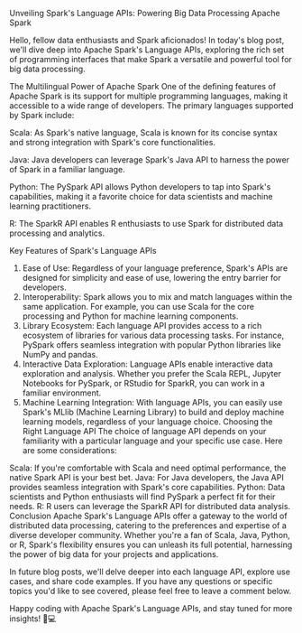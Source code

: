 Unveiling Spark's Language APIs: Powering Big Data Processing
Apache Spark

Hello, fellow data enthusiasts and Spark aficionados! In today's blog post, we'll dive deep into Apache Spark's Language APIs, exploring the rich set of programming interfaces that make Spark a versatile and powerful tool for big data processing.

The Multilingual Power of Apache Spark
One of the defining features of Apache Spark is its support for multiple programming languages, making it accessible to a wide range of developers. The primary languages supported by Spark include:

Scala: As Spark's native language, Scala is known for its concise syntax and strong integration with Spark's core functionalities.

Java: Java developers can leverage Spark's Java API to harness the power of Spark in a familiar language.

Python: The PySpark API allows Python developers to tap into Spark's capabilities, making it a favorite choice for data scientists and machine learning practitioners.

R: The SparkR API enables R enthusiasts to use Spark for distributed data processing and analytics.

Key Features of Spark's Language APIs
1. Ease of Use:
Regardless of your language preference, Spark's APIs are designed for simplicity and ease of use, lowering the entry barrier for developers.
2. Interoperability:
Spark allows you to mix and match languages within the same application. For example, you can use Scala for the core processing and Python for machine learning components.
3. Library Ecosystem:
Each language API provides access to a rich ecosystem of libraries for various data processing tasks. For instance, PySpark offers seamless integration with popular Python libraries like NumPy and pandas.
4. Interactive Data Exploration:
Language APIs enable interactive data exploration and analysis. Whether you prefer the Scala REPL, Jupyter Notebooks for PySpark, or RStudio for SparkR, you can work in a familiar environment.
5. Machine Learning Integration:
With language APIs, you can easily use Spark's MLlib (Machine Learning Library) to build and deploy machine learning models, regardless of your language choice.
Choosing the Right Language API
The choice of language API depends on your familiarity with a particular language and your specific use case. Here are some considerations:

Scala: If you're comfortable with Scala and need optimal performance, the native Spark API is your best bet.
Java: For Java developers, the Java API provides seamless integration with Spark's core capabilities.
Python: Data scientists and Python enthusiasts will find PySpark a perfect fit for their needs.
R: R users can leverage the SparkR API for distributed data analysis.
Conclusion
Apache Spark's Language APIs offer a gateway to the world of distributed data processing, catering to the preferences and expertise of a diverse developer community. Whether you're a fan of Scala, Java, Python, or R, Spark's flexibility ensures you can unleash its full potential, harnessing the power of big data for your projects and applications.

In future blog posts, we'll delve deeper into each language API, explore use cases, and share code examples. If you have any questions or specific topics you'd like to see covered, please feel free to leave a comment below.

Happy coding with Apache Spark's Language APIs, and stay tuned for more insights! 🚀💻

